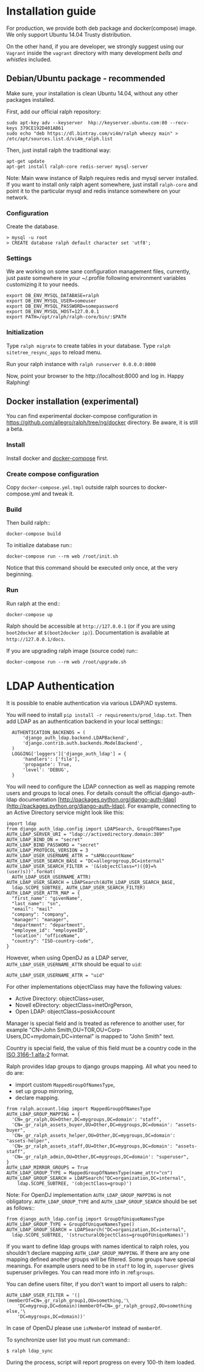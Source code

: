 # Installation guide

For production, we provide both deb package and  docker(compose) image. 
We only support Ubuntu 14.04 Trusty distribution.

On the other hand, if you are developer, we strongly suggest using our `Vagrant` inside the `vagrant` directory
with many development *bells and whistles* included.

## Debian/Ubuntu package - recommended

Make sure, your installation is clean Ubuntu 14.04, without any other packages installed.
  
First, add our official ralph repository:

    sudo apt-key adv --keyserver  hkp://keyserver.ubuntu.com:80 --recv-keys 379CE192D401AB61
    sudo echo "deb https://dl.bintray.com/vi4m/ralph wheezy main" >  /etc/apt/sources.list.d/vi4m_ralph.list

Then, just install ralph the traditional way:

    apt-get update
    apt-get install ralph-core redis-server mysql-server

Note: Main www instance of Ralph requires redis and mysql server installed. If you want to install only ralph agent somewhere, just install `ralph-core` and point it to the particular mysql and redis instance somewhere on your network.


### Configuration


Create the database.

    > mysql -u root
    > CREATE database ralph default character set 'utf8';

### Settings

We are working on some sane configuration management files, currently, 
just paste somewhere in your ~/.profile following environment variables customizing it to your needs.

    export DB_ENV_MYSQL_DATABASE=ralph
    export DB_ENV_MYSQL_USER=someuser
    export DB_ENV_MYSQL_PASSWORD=somepassword
    export DB_ENV_MYSQL_HOST=127.0.0.1
    export PATH=/opt/ralph/ralph-core/bin/:$PATH

### Initialization
Type `ralph migrate` to create tables in your database. 
Type `ralph sitetree_resync_apps` to reload menu.

Run your ralph instance with `ralph runserver 0.0.0.0:8000`

Now, point your browser to the http://localhost:8000 and log in. Happy Ralphing!

## Docker installation (experimental)

You can find experimental docker-compose configuration in https://github.com/allegro/ralph/tree/ng/docker directory.
Be aware, it is still a beta.

### Install
Install docker and [docker-compose](http://docs.docker.com/compose/install/) first.


### Create compose configuration
Copy ``docker-compose.yml.tmpl`` outside ralph sources to docker-compose.yml
and tweak it.

### Build
Then build ralph::

    docker-compose build


To initialize database run::

    docker-compose run --rm web /root/init.sh

Notice that this command should be executed only once, at the very beginning.

### Run
Run ralph at the end::

    docker-compose up

Ralph should be accessible at ``http://127.0.0.1`` (or if you are using ``boot2docker`` at ``$(boot2docker ip)``). Documentation is available at ``http://127.0.0.1/docs``.

If you are upgrading ralph image (source code) run::

    docker-compose run --rm web /root/upgrade.sh


# LDAP Authentication 

It is possible to enable authentication via various LDAP/AD systems.

You will need to install ``pip install -r requirements/prod_ldap.txt``.
Then add LDAP as an authentication backend in your local settings::

```python3
  AUTHENTICATION_BACKENDS = (
      'django_auth_ldap.backend.LDAPBackend',
      'django.contrib.auth.backends.ModelBackend',
  )
  LOGGING['loggers']['django_auth_ldap'] = {
      'handlers': ['file'],
      'propagate': True,
      'level': 'DEBUG',
  }
```

You will need to configure the LDAP connection as well as mapping remote users
and groups to local ones. For details consult the official django-auth-ldap
documentation [http://packages.python.org/django-auth-ldap](http://packages.python.org/django-auth-ldap).
For example, connecting to an Active Directory service might look like this:

```python3
import ldap
from django_auth_ldap.config import LDAPSearch, GroupOfNamesType
AUTH_LDAP_SERVER_URI = "ldap://activedirectory.domain:389"
AUTH_LDAP_BIND_DN = "secret"
AUTH_LDAP_BIND_PASSWORD = "secret"
AUTH_LDAP_PROTOCOL_VERSION = 3
AUTH_LDAP_USER_USERNAME_ATTR = "sAMAccountName"
AUTH_LDAP_USER_SEARCH_BASE = "DC=allegrogroup,DC=internal"
AUTH_LDAP_USER_SEARCH_FILTER = '(&(objectClass=*)({0}=%(user)s))'.format(
  AUTH_LDAP_USER_USERNAME_ATTR)
AUTH_LDAP_USER_SEARCH = LDAPSearch(AUTH_LDAP_USER_SEARCH_BASE,
  ldap.SCOPE_SUBTREE, AUTH_LDAP_USER_SEARCH_FILTER)
AUTH_LDAP_USER_ATTR_MAP = {
  "first_name": "givenName",
  "last_name": "sn",
  "email": "mail"
  "company": "company",
  "manager": "manager",
  "department": "department",
  "employee_id": "employeeID",
  "location": "officeName",
  "country": "ISO-country-code",
}
```

However, when using OpenDJ as a LDAP server, ``AUTH_LDAP_USER_USERNAME_ATTR`` should be equal to ``uid``:

```python3
AUTH_LDAP_USER_USERNAME_ATTR = "uid"
```

For other implementations objectClass may have the following values:

 * Active Directory: objectClass=user,
 * Novell eDirectory: objectClass=inetOrgPerson,
 * Open LDAP: objectClass=posixAccount

Manager is special field and is treated as reference to another user,
for example "CN=John Smith,OU=TOR,OU=Corp-Users,DC=mydomain,DC=internal"
is mapped to "John Smith" text.

Country is special field, the value of this field must be a country code in the
[ISO 3166-1 alfa-2](https://en.wikipedia.org/wiki/ISO_3166-1_alpha-2) format.

Ralph provides ldap groups to django groups mapping. All what you need to
do are:

 * import custom ``MappedGroupOfNamesType``,
 * set up group mirroring,
 * declare mapping.

```python3
from ralph.account.ldap import MappedGroupOfNamesType
AUTH_LDAP_GROUP_MAPPING = {
  'CN=_gr_ralph,OU=Other,DC=mygroups,DC=domain': "staff",
  'CN=_gr_ralph_assets_buyer,OU=Other,DC=mygroups,DC=domain': "assets-buyer",
  'CN=_gr_ralph_assets_helper,OU=Other,DC=mygroups,DC=domain': "assets-helper",
  'CN=_gr_ralph_assets_staff,OU=Other,DC=mygroups,DC=domain': "assets-staff",
  'CN=_gr_ralph_admin,OU=Other,DC=mygroups,DC=domain': "superuser",
}
AUTH_LDAP_MIRROR_GROUPS = True
AUTH_LDAP_GROUP_TYPE = MappedGroupOfNamesType(name_attr="cn")
AUTH_LDAP_GROUP_SEARCH = LDAPSearch("DC=organization,DC=internal",
    ldap.SCOPE_SUBTREE, '(objectClass=group)')
```

Note: For OpenDJ implementation ``AUTH_LDAP_GROUP_MAPPING`` is not obligatory. ``AUTH_LDAP_GROUP_TYPE`` and ``AUTH_LDAP_GROUP_SEARCH`` should be set as follows::

```python3
from django_auth_ldap.config import GroupOfUniqueNamesType
AUTH_LDAP_GROUP_TYPE = GroupOfUniqueNamesType()
AUTH_LDAP_GROUP_SEARCH = LDAPSearch("DC=organization,DC=internal",
  ldap.SCOPE_SUBTREE, '(structuralObjectClass=groupOfUniqueNames)')
```

If you want to define ldap groups with names identical to ralph roles, you
shouldn't declare mapping ``AUTH_LDAP_GROUP_MAPPING``. If there are any one
mapping defined another groups will be filtered. Some groups have
special meanings. For example users need to be in ``staff`` to log in,
``superuser`` gives superuser privileges. You can read more info
in :ref:`groups`.

You can define users filter, if you don't want to import all users to ralph::

```python3
AUTH_LDAP_USER_FILTER = '(|(memberOf=CN=_gr_ralph_group1,OU=something,'\
    'DC=mygroup,DC=domain)(memberOf=CN=_gr_ralph_group2,OU=something else,'\
    'DC=mygroups,DC=domain))'
```

In case of OpenDJ please use ``isMemberOf`` instead of ``memberOf``.

To synchronize user list you must run command::

    $ ralph ldap_sync

During the process, script will report progress on every 100-th item loaded.
